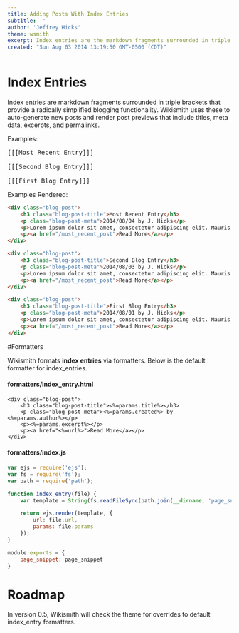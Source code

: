 ```yaml
---
title: Adding Posts With Index Entries
subtitle: ''
author: 'Jeffrey Hicks'
theme: wsmith
excerpt: Index entries are the markdown fragments surrounded in triple brackets that provide the radically simplified blogging functionality in wikismith. Wikismith uses them to auto-generate new posts and render a post preview that includes post title, meta information, excerpt, and permalink.
created: "Sun Aug 03 2014 13:19:50 GMT-0500 (CDT)"
---
```


# Index Entries

Index entries are markdown fragments surrounded in triple brackets that
provide a radically simplified blogging functionality.  Wikismith uses these to auto-generate
new posts and render post previews
that include titles, meta data, excerpts, and permalinks.

Examples:

<pre>
&#091;&#091;&#091;Most Recent Entry&#093;&#093;&#093;

&#091;&#091;&#091;Second Blog Entry&#093;&#093;&#093;

&#091;&#091;&#091;First Blog Entry&#093;&#093;&#093;
</pre>

Examples Rendered:

```html
<div class="blog-post">
    <h3 class="blog-post-title">Most Recent Entry</h3>
    <p class="blog-post-meta">2014/08/04 by J. Hicks</p>
    <p>Lorem ipsum dolor sit amet, consectetur adipiscing elit. Mauris vel ante enim ...</p>
    <p><a href="/most_recent_post">Read More</a></p>
</div>

<div class="blog-post">
    <h3 class="blog-post-title">Second Blog Entry</h3>
    <p class="blog-post-meta">2014/08/03 by J. Hicks</p>
    <p>Lorem ipsum dolor sit amet, consectetur adipiscing elit. Mauris vel ante enim ...</p>
    <p><a href="/most_recent_post">Read More</a></p>
</div>

<div class="blog-post">
    <h3 class="blog-post-title">First Blog Entry</h3>
    <p class="blog-post-meta">2014/08/01 by J. Hicks</p>
    <p>Lorem ipsum dolor sit amet, consectetur adipiscing elit. Mauris vel ante enim ...</p>
    <p><a href="/most_recent_post">Read More</a></p>
</div>
```

#Formatters

Wikismith formats **index entries** via formatters.  Below is the default formatter for index_entries.

#### formatters/index_entry.html
```ejs
<div class="blog-post">
    <h3 class="blog-post-title"><%=params.title%></h3>
    <p class="blog-post-meta"><%=params.created%> by <%=params.author%></p>
    <p><%=params.excerpt%></p>
    <p><a href="<%=url%>">Read More</a></p>
</div>
```

#### formatters/index.js
```javascript
var ejs = require('ejs');
var fs = require('fs');
var path = require('path');

function index_entry(file) {
    var template = String(fs.readFileSync(path.join(__dirname, 'page_snippet.html')));

    return ejs.render(template, {
        url: file.url,
        params: file.params
    });
}

module.exports = {
    page_snippet: page_snippet
}
```



# Roadmap

In version 0.5, Wikismith will check the theme for overrides to default index_entry formatters.
